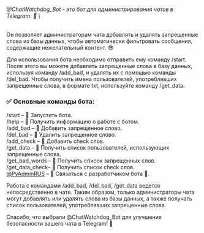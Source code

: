 ###### @ChatWatchdog_Bot - это бот для администрирования чатов в Telegram. 🤖 \

Он позволяет администраторам чата добавлять и удалять запрещенные слова из базы данных, чтобы автоматически фильтровать сообщения, содержащие нежелательный контент. 😎

Для использования бота необходимо отправить ему команду /start. После этого вы можете добавлять запрещенные слова в базу данных, используя команду /add_bad, и удалять их с помощью команды /del_bad. Чтобы получить имена пользователей, употреблявших запрещенные слова, в формате txt, используйте команду /get_data.

### ✅ Основные команды бота:
/start         – 🤖 Запустить бота.\
/help          – 🤖 Получить информацию о работе с ботом.\
/add_bad       – 🧾 Добавить запрещенное слово.\
/del_bad       – 🧾 Удалить запрещенное слово.\
/add_check     – 🧾 Добавить check слов.\
/get_data      – 🧾 Получить список пользователей, использующих запрещенные слова.\
/get_bad_words – 🧾 Получить список запрещенных слов.\
/get_data_check– 🧾 Получить список check слов.\
<u>@PyAdminRUS</u>   – 🔗 Связаться с разработчиком бота 🤖.


Работа с командами /add_bad, /del_bad, /get_data ведется непосредственно в чате. Таким образом, только администраторы чата могут добавлять или удалять слова из базы данных, а также получать список пользователей, употреблявших запрещенные слова.

Спасибо, что выбрали @ChatWatchdog_Bot для улучшения безопасности вашего чата в Telegram! 🙏